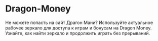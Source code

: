 # Dragon-Money
Не можете попасть на сайт Драгон Мани? Используйте актуальное рабочее зеркало для доступа к играм и бонусам на Dragon Money. Узнайте, как найти зеркало и продолжить играть без прерываний.
